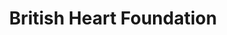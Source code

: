 ---
title: "British Heart Foundation"
url: /wrexham/british-heart-foundation-egerton-street/
shop: charity
---